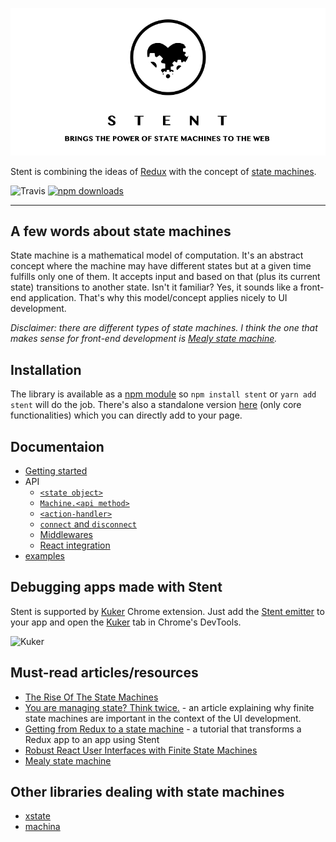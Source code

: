 ![Stent - brings the power of state machines to the web](./_logo/logo.gif)

Stent is combining the ideas of [Redux](http://redux.js.org/) with the concept of [state machines](https://en.wikipedia.org/wiki/Automata_theory).

![Travis](https://travis-ci.org/krasimir/stent.svg?branch=master)
[![npm downloads](https://img.shields.io/npm/dm/stent.svg?style=flat-square)](https://www.npmjs.com/package/stent)

---

## A few words about state machines

State machine is a mathematical model of computation. It's an abstract concept where the machine may have different states but at a given time fulfills only one of them. It accepts input and based on that (plus its current state) transitions to another state. Isn't it familiar? Yes, it sounds like a front-end application. That's why this model/concept applies nicely to UI development.

*Disclaimer: there are different types of state machines. I think the one that makes sense for front-end development is [Mealy state machine](https://en.wikipedia.org/wiki/Mealy_machine).*

## Installation

The library is available as a [npm module](https://www.npmjs.com/package/stent) so `npm install stent` or `yarn add stent` will do the job. There's also a standalone version [here](./standalone) (only core functionalities) which you can directly add to your page.

## Documentaion

* [Getting started](./docs/getting-started.md)
* API
  * [`<state object>`](./docs/state-object.md)
  * [`Machine.<api method>`](./docs/machine.md)
  * [`<action-handler>`](./docs/action-handler.md)
  * [`connect` and `disconnect`](./docs/connect-and-disconnect.md)
  * [Middlewares](./docs/middlewares.md)
  * [React integration](./docs/react-integration.md)
* [examples](./docs/examples.md)

## Debugging apps made with Stent

Stent is supported by [Kuker](https://github.com/krasimir/kuker) Chrome extension. Just add the [Stent emitter](https://github.com/krasimir/kuker#integration-with-stent) to your app and open the [Kuker](https://github.com/krasimir/kuker) tab in Chrome's DevTools.

![Kuker](https://github.com/krasimir/kuker/raw/master/img/kuker-emitters/screenshot_stent.jpg)

## Must-read articles/resources

* [The Rise Of The State Machines](https://www.smashingmagazine.com/2018/01/rise-state-machines/)
* [You are managing state? Think twice.](http://krasimirtsonev.com/blog/article/managing-state-in-javascript-with-state-machines-stent) - an article explaining why finite state machines are important in the context of the UI development.
* [Getting from Redux to a state machine](http://krasimirtsonev.com/blog/article/getting-from-redux-to-state-machine-with-stent) - a tutorial that transforms a Redux app to an app using Stent
* [Robust React User Interfaces with Finite State Machines](https://css-tricks.com/robust-react-user-interfaces-with-finite-state-machines/)
* [Mealy state machine](https://en.wikipedia.org/wiki/Mealy_machine)

## Other libraries dealing with state machines

* [xstate](https://github.com/davidkpiano/xstate)
* [machina](http://machina-js.org/)
